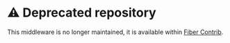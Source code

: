 # ⚠️ Deprecated repository

This middleware is no longer maintained, it is available within [Fiber Contrib](https://github.com/gofiber/contrib/tree/main/websocket).
